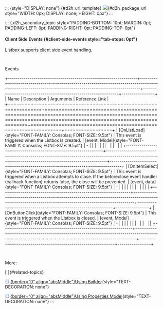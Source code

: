 ::: {style="DISPLAY: none"}
[](ms-xhelp:///?Id=d2h_url_template){#d2h_url_template} ![](!package_url!){#d2h_package_url style="WIDTH: 0px; DISPLAY: none; HEIGHT: 0px"}
:::

::: {.d2h_secondary_topic style="PADDING-BOTTOM: 10pt; MARGIN: 0pt; PADDING-LEFT: 0pt; PADDING-RIGHT: 0pt; PADDING-TOP: 0pt"}
#### Client Side Events {#client-side-events style="tab-stops: 0pt"}

Listbox supports client side event handling.

 

Events

+------------------------------------------------------------------+------------------------------------------------------------------------------------------------------------------------------------------------------------+-----------------------------------------------------------------+-----------------+
| Name                                                             | Description                                                                                                                                                | Arguments                                                       | Reference Link  |
+==================================================================+============================================================================================================================================================+=================================================================+=================+
| [OnListLoad]{style="FONT-FAMILY: Consolas; FONT-SIZE: 9.5pt"}    | This event is triggered when the Listbox is created.                                                                                                       | [event, Model]{style="FONT-FAMILY: Consolas; FONT-SIZE: 9.5pt"} | \-              |
|                                                                  |                                                                                                                                                            |                                                                 |                 |
|                                                                  |                                                                                                                                                            |                                                                 |                 |
+------------------------------------------------------------------+------------------------------------------------------------------------------------------------------------------------------------------------------------+-----------------------------------------------------------------+-----------------+
| [OnItemSelect]{style="FONT-FAMILY: Consolas; FONT-SIZE: 9.5pt"}  | This event is triggered when a Listbox attempts to close. If the beforeclose event handler (callback function) returns false, the close will be prevented. | [event, data]{style="FONT-FAMILY: Consolas; FONT-SIZE: 9.5pt"}  | \-              |
|                                                                  |                                                                                                                                                            |                                                                 |                 |
|                                                                  |                                                                                                                                                            |                                                                 |                 |
+------------------------------------------------------------------+------------------------------------------------------------------------------------------------------------------------------------------------------------+-----------------------------------------------------------------+-----------------+
| [OnButtonClick]{style="FONT-FAMILY: Consolas; FONT-SIZE: 9.5pt"} | This event is triggered when the Listbox is closed.                                                                                                        | [event, Model]{style="FONT-FAMILY: Consolas; FONT-SIZE: 9.5pt"} | \-              |
|                                                                  |                                                                                                                                                            |                                                                 |                 |
|                                                                  |                                                                                                                                                            |                                                                 |                 |
+------------------------------------------------------------------+------------------------------------------------------------------------------------------------------------------------------------------------------------+-----------------------------------------------------------------+-----------------+

         

More:

[ ]{#related-topics}

[![](button.gif){border="0" align="absMiddle"}Using Builder](ms-xhelp:///?Id=b9a97b84-24b4-4319-b282-f3d35cb8f63c){style="TEXT-DECORATION: none"}

[![](button.gif){border="0" align="absMiddle"}Using Properties Model](ms-xhelp:///?Id=9f434336-ccc4-447d-9ded-2bc3eab97f69){style="TEXT-DECORATION: none"}
:::
